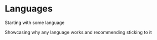 # Languages

Starting with some language

Showcasing why any language works and recommending sticking to it